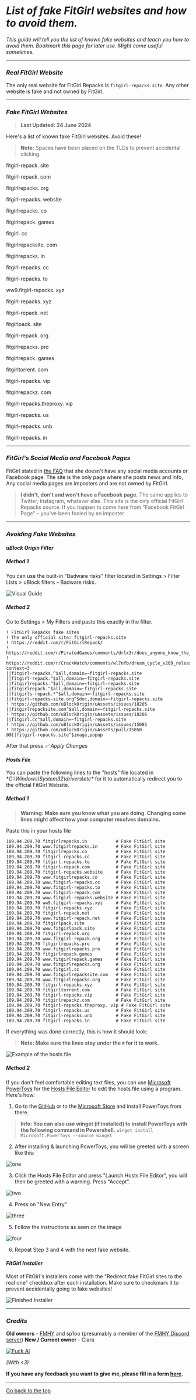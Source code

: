 # *List of fake FitGirl websites and how to avoid them.*

*This guide will tell you the list of known fake websites and teach you how to avoid them. Bookmark this page for later use. Might come useful sometimes.*

---

### *Real FitGirl Website*

The only real website for FitGirl Repacks is `fitgirl-repacks.site`. Any other website is fake and not owned by FitGirl.

---

### *Fake FitGirl Websites*

> **Last Updated: 24 June 2024**

Here's a list of known fake FitGirl websites. Avoid these!

> **Note:** Spaces have been placed on the TLDs to prevent accidental clicking.

fitgirl-repack. site

fitgirl-repack. com

fitgirlrepacks. org

fitgirl-repacks. website

fitgirlrepacks. co

fitgirlrepack. games

fitgirl. cc

fitgirlrepacksite. com

fitgirlrepacks. in

fitgirl-repacks. cc

fitgirl-repacks. to

ww9.fitgirl-repacks. xyz

fitgirl-repacks. xyz

fitgirl-repack. net

fitgirlpack. site

fitgirl-repack. org

fitgirlrepacks. pro

fitgirlrepack. games

fitgirltorrent. com

fitgirl-repacks. vip

fitgirlrepackz. com

fitgirl-repacks.theproxy. vip

fitgirl-repacks. us

fitgirl-repacks. unb

fitgirl-repacks. in


---

### *FitGirl's Social Media and Facebook Pages*

FitGirl stated in [the FAQ](https://fitgirl-repacks.site/faq) that she doesn't have any social media accounts or Facebook page. The site is the only page where she posts news and info, Any social media pages are imposters and are not owned by FitGirl.

> **I didn't, don't and won't have a Facebook page.** The same applies to Twitter, Instagram, whatever else. This site is the only official FitGirl Repacks source. If you happen to come here from "Facebook FitGirl Page" – you've been fooled by an imposter.

---

### *Avoiding Fake Websites*

#### *uBlock Origin Filter*

##### *Method 1*

You can use the built-in "Badware risks" filter located in Settings > Filter Lists > uBlock filters – Badware risks.

![Visual Guide](https://files.catbox.moe/xa2jg2.gif)

##### *Method 2*

Go to Settings > My Filters and paste this exactly in the filter.

```
! FitGirl Repacks fake sites
! The only official site: fitgirl-repacks.site
! https://reddit.com/r/FitGirlRepack/
! https://reddit.com/r/PiratedGames/comments/drlx3r/does_anyone_know_the_official_website_for_fitgirl/
! https://reddit.com/r/CrackWatch/comments/wl7nfb/dream_cycle_v209_release_fitgirl_repack_158_gb/?context=3
||fitgirl-repacks.^$all,domain=~fitgirl-repacks.site
||fitgirl-repack.^$all,domain=~fitgirl-repacks.site
||fitgirlrepacks.^$all,domain=~fitgirl-repacks.site
||fitgirlrepack.^$all,domain=~fitgirl-repacks.site
||fitgirls-repack.*^$all,domain=~fitgirl-repacks.site
||fitgirl-repacks-site.org^$doc,domain=~fitgirl-repacks.site
! https://github.com/uBlockOrigin/uAssets/issues/18205
||fitgirlrepacksite.com^$all,domain=~fitgirl-repacks.site
! https://github.com/uBlockOrigin/uAssets/issues/18206
||fitgirl.cc^$all,domain=~fitgirl-repacks.site
! https://github.com/uBlockOrigin/uAssets/issues/15085
! https://github.com/uBlockOrigin/uAssets/pull/15850
@@||fitgirl-repacks.site^$image,popup
```

After that press *✅ Apply Changes*

#### *Hosts File*
You can paste the following lines to the "hosts" file located in **C:\Windows\System32\drivers\etc\** for it to automatically redirect you to the official FitGirl Website.

##### *Method 1*

> **Warning: Make sure you know what you are doing. Changing some lines might affect how your computer resolves domains.**

Paste this in your hosts file
```
109.94.209.70 fitgirlrepacks.in           # Fake FitGirl site
109.94.209.70 www.fitgirlrepacks.in       # Fake FitGirl site
109.94.209.70 fitgirlrepacks.co           # Fake FitGirl site
109.94.209.70 fitgirl-repacks.cc          # Fake FitGirl site
109.94.209.70 fitgirl-repacks.to          # Fake FitGirl site
109.94.209.70 fitgirl-repack.com          # Fake FitGirl site
109.94.209.70 fitgirl-repacks.website     # Fake FitGirl site
109.94.209.70 www.fitgirlrepacks.co       # Fake FitGirl site
109.94.209.70 www.fitgirl-repacks.cc      # Fake FitGirl site
109.94.209.70 www.fitgirl-repacks.to      # Fake FitGirl site
109.94.209.70 www.fitgirl-repack.com      # Fake FitGirl site
109.94.209.70 www.fitgirl-repacks.website # Fake FitGirl site
109.94.209.70 ww9.fitgirl-repacks.xyz     # Fake FitGirl site
109.94.209.70 fitgirl-repacks.xyz         # Fake FitGirl site
109.94.209.70 fitgirl-repack.net          # Fake FitGirl site
109.94.209.70 www.fitgirl-repack.net      # Fake FitGirl site
109.94.209.70 fitgirlpack.site            # Fake FitGirl site
109.94.209.70 www.fitgirlpack.site        # Fake FitGirl site
109.94.209.70 fitgirl-repack.org          # Fake FitGirl site
109.94.209.70 www.fitgirl-repack.org      # Fake FitGirl site
109.94.209.70 fitgirlrepacks.pro          # Fake FitGirl site
109.94.209.70 www.fitgirlrepacks.pro      # Fake FitGirl site
109.94.209.70 fitgirlrepack.games         # Fake FitGirl site
109.94.209.70 www.fitgirlrepack.games     # Fake FitGirl site
109.94.209.70 www.fitgirlrepacks.org      # Fake FitGirl site
109.94.209.70 www.fitgirl.cc              # Fake FitGirl site
109.94.209.70 www.fitgirlrepacksite.com   # Fake FitGirl site
109.94.209.70 www.fitgirlrepacks.org      # Fake FitGirl site
109.94.209.70 fitgirl-repacks.xyz         # Fake FitGirl site
109.94.209.70 fitgirltorrent.com          # Fake FitGirl site
109.94.209.70 fitgirl-repacks.vip         # Fake FitGirl site
109.94.209.70 fitgirlrepackz.com          # Fake FitGirl site
109.94.209.70 fitgirl-repacks.theproxy. vip # Fake FitGirl site
109.94.209.70 fitgirl-repacks.us          # Fake FitGirl site
109.94.209.70 fitgirl-repacks.unb         # Fake FitGirl site
109.94.209.70 fitgirl-repacks.in          # Fake FitGirl site
```

If everything was done correctly, this is how it should look:

> **Note: Make sure the lines stay under the `#` for it to work.**

![Example of the hosts file](https://files.catbox.moe/hxznxr.png)

##### *Method 2*
If you don't feel comfortable editing text files, you can use [Microsoft PowerToys](https://learn.microsoft.com/en-us/windows/powertoys/install) for the [Hosts File Editor](https://learn.microsoft.com/en-us/windows/powertoys/hosts-file-editor) to edit the hosts file using a program. Here's how:

1. Go to the [GitHub](https://github.com/microsoft/PowerToys/releases/latest) or to the [Microsoft Store](ms-windows-store://pdp/?productid=XP89DCGQ3K6VLD) and install PowerToys from there.

> **Info: You can also use winget (if installed) to install PowerToys with the following command in Powershell.**
> `winget install Microsoft.PowerToys --source winget`

2. After installing & launching PowerToys, you will be greeted with a screen like this:

![one](https://files.catbox.moe/0044q5.png)

3. Click the Hosts File Editor and press "Launch Hosts File Editor", you will then be greeted with a warning. Press "Accept".

![two](https://files.catbox.moe/6armfm.png)

4. Press on "New Entry"

![three](https://files.catbox.moe/k9qvpn.png)

5. Follow the instructions as seen on the image

![four](https://files.catbox.moe/7iz4r6.png)

6. Repeat Step 3 and 4 with the next fake website.

#### *FitGirl Installer*

Most of FitGirl's installers come with the "Redirect fake FitGirl sites to the real one" checkbox after each installation. Make sure to checkmark it to prevent accidentally going to fake websites!

![Finished Installer](https://files.catbox.moe/k38i26.png)

---

### *Credits*
**Old owners** - [FMHY](https://fmhy.net) and sp1oo (presumably a member of the [FMHY Discord server](https://github.com/fmhy/FMHY/wiki/FMHY-Discord))
**New / Current owner** - Clara

[![Fuck AI](https://files.catbox.moe/os5g6k.png)](https://notbyai.fyi)

*(With <3)*

**If you have any feedback you want to give me, please fill in a form [here](https://formulaer.com/f/aa502b70-f46d-4e81-98a2-bd6b2de24540).**

**************
[Go back to the top](#list-of-fake-fitgirl-websites-and-how-to-avoid-them)
